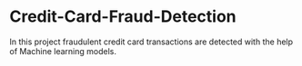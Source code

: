 # Credit-Card-Fraud-Detection
In this project fraudulent credit card transactions are detected with the help of Machine learning models.
